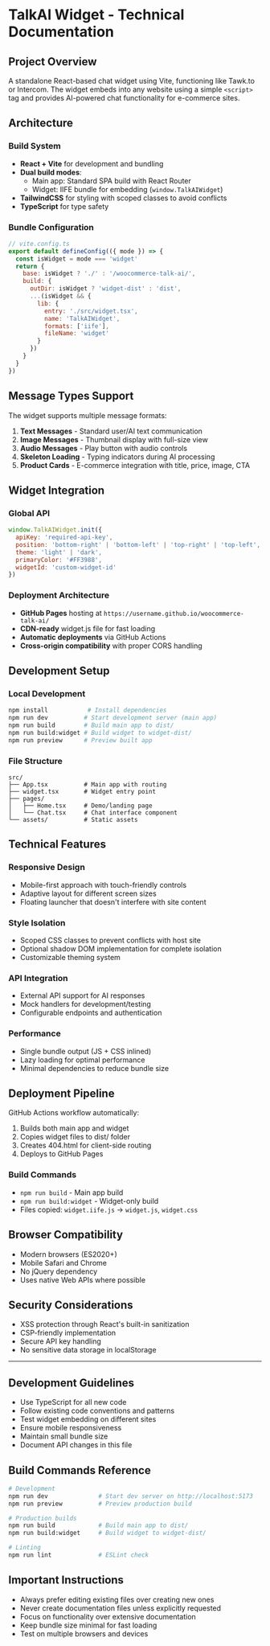 # TalkAI Widget - Technical Documentation

## Project Overview

A standalone React-based chat widget using Vite, functioning like Tawk.to or Intercom. The widget embeds into any website using a simple `<script>` tag and provides AI-powered chat functionality for e-commerce sites.

## Architecture

### Build System
- **React + Vite** for development and bundling
- **Dual build modes**:
  - Main app: Standard SPA build with React Router
  - Widget: IIFE bundle for embedding (`window.TalkAIWidget`)
- **TailwindCSS** for styling with scoped classes to avoid conflicts
- **TypeScript** for type safety

### Bundle Configuration
```javascript
// vite.config.ts
export default defineConfig(({ mode }) => {
  const isWidget = mode === 'widget'
  return {
    base: isWidget ? './' : '/woocommerce-talk-ai/',
    build: {
      outDir: isWidget ? 'widget-dist' : 'dist',
      ...(isWidget && {
        lib: {
          entry: './src/widget.tsx',
          name: 'TalkAIWidget',
          formats: ['iife'],
          fileName: 'widget'
        }
      })
    }
  }
})
```

## Message Types Support

The widget supports multiple message formats:

1. **Text Messages** - Standard user/AI text communication
2. **Image Messages** - Thumbnail display with full-size view
3. **Audio Messages** - Play button with audio controls
4. **Skeleton Loading** - Typing indicators during AI processing
5. **Product Cards** - E-commerce integration with title, price, image, CTA

## Widget Integration

### Global API
```javascript
window.TalkAIWidget.init({
  apiKey: 'required-api-key',
  position: 'bottom-right' | 'bottom-left' | 'top-right' | 'top-left',
  theme: 'light' | 'dark',
  primaryColor: '#FF3988',
  widgetId: 'custom-widget-id'
})
```

### Deployment Architecture
- **GitHub Pages** hosting at `https://username.github.io/woocommerce-talk-ai/`
- **CDN-ready** widget.js file for fast loading
- **Automatic deployments** via GitHub Actions
- **Cross-origin compatibility** with proper CORS handling

## Development Setup

### Local Development
```bash
npm install           # Install dependencies
npm run dev          # Start development server (main app)
npm run build        # Build main app to dist/
npm run build:widget # Build widget to widget-dist/
npm run preview      # Preview built app
```

### File Structure
```
src/
├── App.tsx          # Main app with routing
├── widget.tsx       # Widget entry point
├── pages/
│   ├── Home.tsx     # Demo/landing page
│   └── Chat.tsx     # Chat interface component
└── assets/          # Static assets
```

## Technical Features

### Responsive Design
- Mobile-first approach with touch-friendly controls
- Adaptive layout for different screen sizes
- Floating launcher that doesn't interfere with site content

### Style Isolation
- Scoped CSS classes to prevent conflicts with host site
- Optional shadow DOM implementation for complete isolation
- Customizable theming system

### API Integration
- External API support for AI responses
- Mock handlers for development/testing
- Configurable endpoints and authentication

### Performance
- Single bundle output (JS + CSS inlined)
- Lazy loading for optimal performance
- Minimal dependencies to reduce bundle size

## Deployment Pipeline

GitHub Actions workflow automatically:
1. Builds both main app and widget
2. Copies widget files to dist/ folder
3. Creates 404.html for client-side routing
4. Deploys to GitHub Pages

### Build Commands
- `npm run build` - Main app build
- `npm run build:widget` - Widget-only build
- Files copied: `widget.iife.js` → `widget.js`, `widget.css`

## Browser Compatibility

- Modern browsers (ES2020+)
- Mobile Safari and Chrome
- No jQuery dependency
- Uses native Web APIs where possible

## Security Considerations

- XSS protection through React's built-in sanitization
- CSP-friendly implementation
- Secure API key handling
- No sensitive data storage in localStorage

---

## Development Guidelines

- Use TypeScript for all new code
- Follow existing code conventions and patterns
- Test widget embedding on different sites
- Ensure mobile responsiveness
- Maintain small bundle size
- Document API changes in this file

## Build Commands Reference

```bash
# Development
npm run dev              # Start dev server on http://localhost:5173
npm run preview          # Preview production build

# Production builds
npm run build            # Build main app to dist/
npm run build:widget     # Build widget to widget-dist/

# Linting
npm run lint             # ESLint check
```

## Important Instructions

- Always prefer editing existing files over creating new ones
- Never create documentation files unless explicitly requested
- Focus on functionality over extensive documentation
- Keep bundle size minimal for fast loading
- Test on multiple browsers and devices